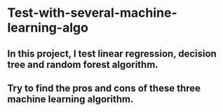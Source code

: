 # Test-with-several-machine-learning-algo
## In this project, I test linear regression, decision tree and random forest algorithm.
## Try to find the pros and cons of these three machine learning algorithm.
